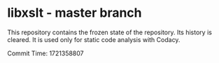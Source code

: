 # libxslt - master branch

This repository contains the frozen state of the repository.
Its history is cleared. It is used only for static code
analysis with Codacy.

Commit Time: 1721358807